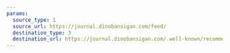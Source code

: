 ```yaml
---
params:
  source_type: 1
  source_url: https://journal.dinobansigan.com/feed/
  destination_type: 3
  destination_url: https://journal.dinobansigan.com/.well-known/recommendations.opml
---
```

